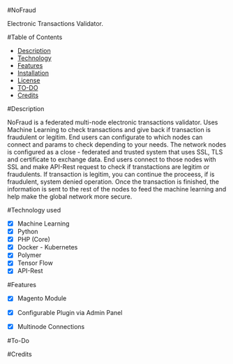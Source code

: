 #NoFraud

Electronic Transactions Validator. 

#Table of Contents

* [Description](https://github.com/onticsoluciones/nofraud#description)
* [Technology](https://github.com/onticsoluciones/nofraud#technology-used)
* [Features](https://github.com/onticsoluciones/nofraud#features)
* [Installation](https://github.com/onticsoluciones/nofraud/blob/master/doc/installation.md)
* [License](https://github.com/onticsoluciones/nofraud/blob/master/LICENSE)
* [TO-DO](https://github.com/onticsoluciones/nofraud#to-do)
* [Credits](https://github.com/onticsoluciones/nofraud#credits)


#Description

NoFraud is a federated multi-node electronic transactions validator. Uses Machine Learning to check transactions and give back if transaction is fraudulent or legitim. End users can configurate to which nodes can connect and params to check depending to your needs. The network nodes is configured as a close - federated and trusted system that uses SSL, TLS and certificate to exchange data. End users connect to those nodes with SSL and make API-Rest request to check if transtactions are legitim or fraudulents. If transaction is legitim, you can continue the proceess, if is fraudulent, system denied operation. Once the transaction is finished, the information is sent to the rest of the nodes to feed the machine learning and help make the global network more secure.

#Technology used

- [x] Machine Learning
- [x] Python
- [x] PHP (Core)
- [x] Docker - Kubernetes
- [x] Polymer
- [x] Tensor Flow
- [x] API-Rest

#Features

- [x] Magento Module
- [x] Configurable Plugin via Admin Panel
- [x] Multinode Connections



#To-Do

#Credits


